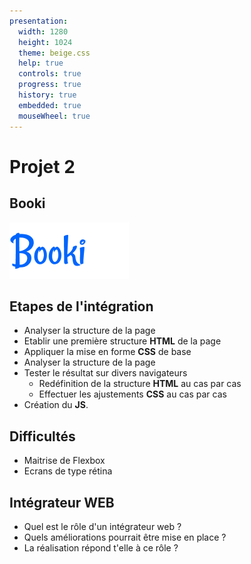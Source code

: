 ```yaml
---
presentation:
  width: 1280
  height: 1024
  theme: beige.css
  help: true
  controls: true
  progress: true
  history: true
  embedded: true
  mouseWheel: true
---
```


<!-- slide -->

# Projet 2

## Booki

<img src="img/logo/Booki.png">

<!-- slide -->

## Etapes de l'intégration

- Analyser la structure de la page
- Etablir une première structure **HTML** de la page
- Appliquer la mise en forme **CSS** de base
- Analyser la structure de la page
- Tester le résultat sur divers navigateurs
  - Redéfinition de la structure **HTML** au cas par cas
  - Effectuer les ajustements **CSS** au cas par cas
- Création du **JS**.

<!-- slide -->

## Difficultés

- Maitrise de Flexbox
- Ecrans de type rétina

<!-- slide -->

## Intégrateur WEB

- Quel est le rôle d'un intégrateur web ?
- Quels améliorations pourrait être mise en place ?
- La réalisation répond t'elle à ce rôle ?